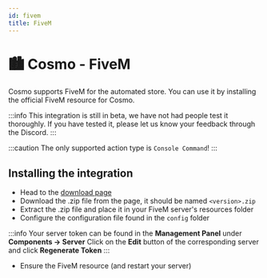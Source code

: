 ```yaml
---
id: fivem
title: FiveM
---
```


# 🏙️ Cosmo - FiveM
Cosmo supports FiveM for the automated store. You can use it by installing the official FiveM resource for Cosmo.

:::info
This integration is still in beta, we have not had people test it thoroughly.
If you have tested it, please let us know your feedback through the Discord.
:::

:::caution
The only supported action type is `Console Command`!
:::

## Installing the integration
* Head to the [download page](https://github.com/tbdscripts/cosmo-fivem/releases/latest)
* Download the .zip file from the page, it should be named `<version>.zip`
* Extract the .zip file and place it in your FiveM server's resources folder
* Configure the configuration file found in the `config` folder

:::info
Your server token can be found in the **Management Panel** under **Components -> Server**
Click on the **Edit** button of the corresponding server and click **Regenerate Token**
:::
* Ensure the FiveM resource (and restart your server)